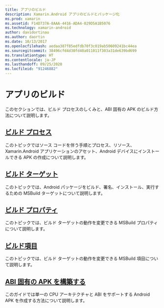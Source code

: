 ```yaml
---
title: アプリのビルド
description: Xamarin.Android アプリのビルドとパッケージ化
ms.prod: xamarin
ms.assetid: F14D737A-8AAA-4416-ADA4-029D5A1B5076
ms.technology: xamarin-android
author: davidortinau
ms.author: daortin
ms.date: 10/13/2017
ms.openlocfilehash: aedaa387f85edfdb70f3c019ab50609241bc44ea
ms.sourcegitcommit: 38496cfd4d30fd40a011011f303a31de639bd699
ms.translationtype: HT
ms.contentlocale: ja-JP
ms.lasthandoff: 09/25/2020
ms.locfileid: "91246882"
---
```

# <a name="building-apps"></a>アプリのビルド

このセクションでは、ビルド プロセスのしくみと、ABI 固有の APK のビルド方法について説明します。

## <a name="build-process"></a>[ビルド プロセス](~/android/deploy-test/building-apps/build-process.md)

このトピックではソース コードを伴う手順とプロセス、リソース、Xamarin.Android アプリケーションのアセット、Android デバイスにインストールできる APK の作成について説明します。

## <a name="build-targets"></a>[ビルド ターゲット](~/android/deploy-test/building-apps/build-targets.md)

このトピックでは、Android パッケージをビルド、署名、インストール、実行するための MSBuild ターゲットについて説明します。

## <a name="build-properties"></a>[ビルド プロパティ](~/android/deploy-test/building-apps/build-properties.md)

このトピックでは、ビルド ターゲットの動作を変更できる MSBuild プロパティについて説明します。

## <a name="build-items"></a>[ビルド項目](~/android/deploy-test/building-apps/build-items.md)

このトピックでは、ビルド ターゲットの動作を変更できる MSBuild 項目について説明します。

## <a name="building-abi-specific-apks"></a>[ABI 固有の APK を構築する](~/android/deploy-test/building-apps/abi-specific-apks.md)

このガイドでは単一の CPU アーキテクチャと ABI をサポートする Android APK を作成する方法について説明します。
